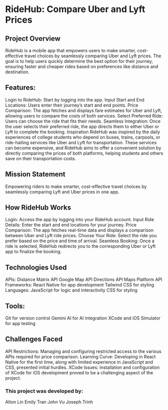 # RideHub: Compare Uber and Lyft Prices

## Project Overview
RideHub is a mobile app that empowers users to make smarter, cost-effective travel choices by seamlessly comparing Uber and Lyft prices. The goal is to help users quickly determine the best option for their journey, ensuring faster and cheaper rides based on preferences like distance and destination.

## Features:
Login to RideHub: Start by logging into the app.
Input Start and End Locations: Users enter their journey’s start and end points.
Price Comparison: The app fetches and displays fare estimates for Uber and Lyft, allowing users to compare the costs of both services.
Select Preferred Ride: Users can choose the ride that fits their needs.
Seamless Integration: Once the user selects their preferred ride, the app directs them to either Uber or Lyft to complete the booking.
Inspiration
RideHub was inspired by the daily experiences of college students who depend on buses, trains, carpools, or ride-hailing services like Uber and Lyft for transportation. These services can become expensive, and RideHub aims to offer a convenient solution by directly comparing the prices of both platforms, helping students and others save on their transportation costs.

## Mission Statement
Empowering riders to make smarter, cost-effective travel choices by seamlessly comparing Lyft and Uber prices in one app.

## How RideHub Works
Login: Access the app by logging into your RideHub account.
Input Ride Details: Enter the start and end locations for your journey.
Price Comparison: The app fetches real-time data and displays a comparison between Uber and Lyft ride prices.
Choose Your Ride: Select the ride you prefer based on the price and time of arrival.
Seamless Booking: Once a ride is selected, RideHub redirects you to the corresponding Uber or Lyft app to finalize the booking.

## Technologies Used
APIs:
Distance Matrix API
Google Map API
Directions API
Maps Platform API
Frameworks:
React Native for app development
Tailwind CSS for styling
Languages:
JavaScript for logic and interactivity
CSS for styling

## Tools:
Git for version control
Gemini AI for AI integration
XCode and iOS Simulator for app testing

## Challenges Faced
API Restrictions: Managing and configuring restricted access to the various APIs required for price comparison.
Learning Curve: Developing in React Native for the first time, along with limited experience in JavaScript and CSS, presented initial hurdles.
XCode Issues: Installation and configuration of XCode for iOS development proved to be a challenging aspect of the project.

### This project was developed by:
Alton Lin
Emily Tran
John Vu
Joseph Trinh
